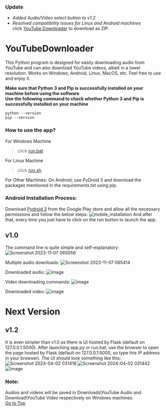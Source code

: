 ### Update
* *Added Audio/Video select button to v1.2*<br>
* *Resolved compatibility issues for Linux and Android machines*<br>
click [YouTube Downloader](https://github.com/chinmaykrishnroy/YouTubeDownloader/archive/refs/heads/main.zip) to download as ZIP.
# YouTubeDownloader
This Python program is designed for easily downloading audio from YouTube and can also download YouTube videos, albeit in a lower resolution. Works on Windows, Android, Linux, MacOS, etc. Feel free to use and enjoy it.

**Make sure that Python 3 and Pip is successfully installed on your machine before using the software**<br>
**Use the following command to check whether Python 3 and Pip is successfully installed on your machine**
```
python --version
pip --version
```

### How to use the app?
For Windows Machine
> click [run.bat](https://github.com/chinmaykrishnroy/YouTubeDownloader/blob/main/v1.0/run.bat)

For Linux Machine
> click [run.sh](https://github.com/chinmaykrishnroy/YouTubeDownloader/blob/main/v1.0/run.sh)

For Other Machines:
On Android, use PyDroid 3 and download the packages mentioned in the requirements.txt using pip. 

### Android Installation Process:
Download [Pydroid 3](https://play.google.com/store/apps/details?id=ru.iiec.pydroid3&pli=1) from the Google Play store and allow all the necessary permissions and follow the below steps:<be>
![mobile_installation](https://github.com/chinmaykrishnroy/YouTubeDownloader/assets/65699140/6b5560d6-d728-4645-9688-9d32b675d6dc)
And after that, every time you just have to click on the run button to launch the app. 

## v1.0
The command line is quite simple and self-explanatory:
![Screenshot 2023-11-07 065056](https://github.com/chinmaykrishnroy/YouTubeDownloader/assets/65699140/0601813c-3e01-4cf0-9159-f002f4abf2c8)

Multiple audio downloads:
![Screenshot 2023-11-07 065414](https://github.com/chinmaykrishnroy/YouTubeDownloader/assets/65699140/d61d1297-fe94-48b6-9bd5-20b35d110a6c)

Downloaded audio:
![image](https://github.com/chinmaykrishnroy/YouTubeDownloader/assets/65699140/6f654992-b4a2-4619-8ced-3fe7b831b0a4)

Video downloading commands:
![image](https://github.com/chinmaykrishnroy/YouTubeDownloader/assets/65699140/6b08ee1a-2abf-4d04-a8b4-3fcbe900100d)

Downloaded video:
![image](https://github.com/chinmaykrishnroy/YouTubeDownloader/assets/65699140/b6647fc4-8114-4b83-9952-bbad8d0e177a)


# Next Version
## v1.2
It is even simpler than v1.0 as there is UI hosted by Flask (default on 127.0.0.1:5000). After launching app.py or run.bat, use the browser to open the page hosted by Flask (default on 127.0.0.1:5000, so type this IP address in your browser). The UI should look something like this:
![Screenshot 2024-04-02 031418](https://github.com/chinmaykrishnroy/YouTubeDownloader/assets/65699140/36f29a28-cc8a-4b34-a714-70989059eba5)
![Screenshot 2024-04-02 031442](https://github.com/chinmaykrishnroy/YouTubeDownloader/assets/65699140/eab58881-b8cc-4f78-8b28-4e3fcad1797d)
![image](https://github.com/user-attachments/assets/b5f50f52-9f4c-483e-a0be-be752899e9b8)

### Note:
Audios and videos will be saved in Downloads\YouTube Audio and Download\YouTube Video respectively on Windows machines.<br>
[Go to Top](#TOP) 

